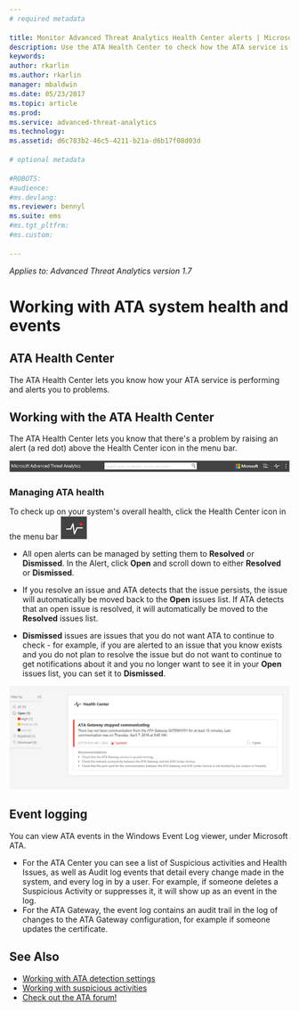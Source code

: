 ```yaml
---
# required metadata

title: Monitor Advanced Threat Analytics Health Center alerts | Microsoft Docs
description: Use the ATA Health Center to check how the ATA service is working and be alerted to potential problems.
keywords:
author: rkarlin
ms.author: rkarlin
manager: mbaldwin
ms.date: 05/23/2017
ms.topic: article
ms.prod:
ms.service: advanced-threat-analytics
ms.technology:
ms.assetid: d6c783b2-46c5-4211-b21a-d6b17f08d03d

# optional metadata

#ROBOTS:
#audience:
#ms.devlang:
ms.reviewer: bennyl
ms.suite: ems
#ms.tgt_pltfrm:
#ms.custom:

---
```


*Applies to: Advanced Threat Analytics version 1.7*


# Working with ATA system health and events

## ATA Health Center
The ATA Health Center lets you know how your ATA service is performing and alerts you to problems.

## Working with the ATA Health Center
The ATA Health Center lets you know that there's a problem by raising an alert (a red dot) above the Health Center icon in the menu bar.

![ATA Health Center red dot toolbar](media/ATA-Health-Center-Alert-red-dot.png)

### Managing ATA health
To check up on your system's overall health, click the Health Center icon in the menu bar ![ATA Health Center icon](media/ATA-red-dot.png)

-   All open alerts can be managed by setting them to **Resolved** or **Dismissed**. In the Alert, click **Open** and scroll down to either **Resolved** or **Dismissed**.

-   If you resolve an issue and ATA detects that the issue persists, the issue will automatically be moved back to the **Open** issues list. If ATA detects that an open issue is resolved, it will automatically be moved to the **Resolved** issues list.

-   **Dismissed** issues are issues that you do not want ATA to continue to check - for example, if you are alerted to an issue that you know exists and you do not plan to resolve the issue but do not want to continue to get notifications about it and you no longer want to see it in your **Open** issues list, you can set it to **Dismissed**.

![ATA Health Center issues image](media/ATA-Health-Issue.JPG)

## Event logging

You can view ATA events in the Windows Event Log viewer, under Microsoft ATA. 
- For the ATA Center you can see a list of Suspicious activities and Health Issues, as well as Audit log events that detail every change made in the system, and every log in by a user. For example, if someone deletes a Suspicious Activity or suppresses it, it will show up as an event in the log. 
- For the ATA Gateway, the event log contains an audit trail in the log of changes to the ATA Gateway configuration, for example if someone updates the certificate.




## See Also
- [Working with ATA detection settings](working-with-detection-settings.md)
- [Working with suspicious activities](working-with-suspicious-activities.md)
- [Check out the ATA forum!](https://social.technet.microsoft.com/Forums/security/home?forum=mata)
